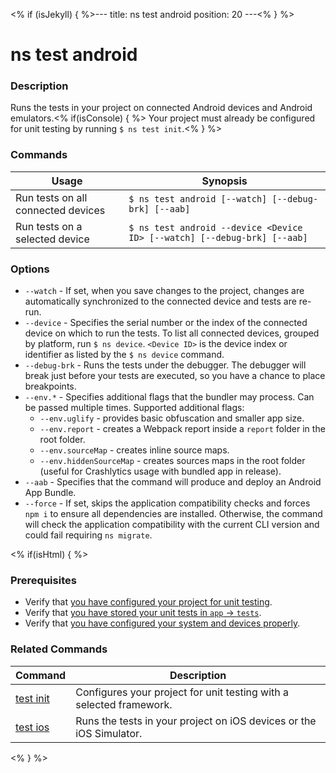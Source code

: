 <% if (isJekyll) { %>---
title: ns test android
position: 20
---<% } %>

# ns test android

### Description

Runs the tests in your project on connected Android devices and Android emulators.<% if(isConsole) { %> Your project must already be configured for unit testing by running `$ ns test init`.<% } %>

### Commands

Usage | Synopsis
------|-------
Run tests on all connected devices | `$ ns test android [--watch] [--debug-brk] [--aab]`
Run tests on a selected device | `$ ns test android --device <Device ID> [--watch] [--debug-brk] [--aab]`

### Options

* `--watch` - If set, when you save changes to the project, changes are automatically synchronized to the connected device and tests are re-run.
* `--device` - Specifies the serial number or the index of the connected device on which to run the tests. To list all connected devices, grouped by platform, run `$ ns device`. `<Device ID>` is the device index or identifier as listed by the `$ ns device` command.
* `--debug-brk` - Runs the tests under the debugger. The debugger will break just before your tests are executed, so you have a chance to place breakpoints.
* `--env.*` - Specifies additional flags that the bundler may process. Can be passed multiple times. Supported additional flags:
    *   `--env.uglify` - provides basic obfuscation and smaller app size.
    *   `--env.report` - creates a Webpack report inside a `report` folder in the root folder.
    *   `--env.sourceMap` - creates inline source maps.
    *   `--env.hiddenSourceMap` - creates sources maps in the root folder (useful for Crashlytics usage with bundled app in release).
* `--aab` - Specifies that the command will produce and deploy an Android App Bundle.
* `--force` - If set, skips the application compatibility checks and forces `npm i` to ensure all dependencies are installed. Otherwise, the command will check the application compatibility with the current CLI version and could fail requiring `ns migrate`.

<% if(isHtml) { %>

### Prerequisites

* Verify that [you have configured your project for unit testing](test-init.html).
* Verify that [you have stored your unit tests in `app` &#8594; `tests`](http://docs.nativescript.org/testing).
* Verify that [you have configured your system and devices properly](http://docs.nativescript.org/testing).

### Related Commands

Command | Description
--------|------------
[test init](test-init.html) | Configures your project for unit testing with a selected framework.
[test ios](test-ios.html) | Runs the tests in your project on iOS devices or the iOS Simulator.
<% } %>
